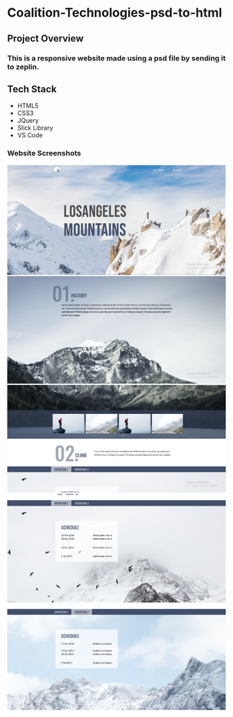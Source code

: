 # Coalition-Technologies-psd-to-html
## Project Overview
### This is a responsive website made using a psd file by sending it to zeplin.

## Tech Stack

* HTML5
* CSS3
* JQuery
* Slick Library
* VS Code

### Website Screenshots
![Frame1](https://github.com/AshokDowrla/Coalition-Technologies-psd-to-html/blob/main/project%20screenshots/screenshot-1.png?raw=true)
![Frame1](https://github.com/AshokDowrla/Coalition-Technologies-psd-to-html/blob/main/project%20screenshots/screenshot-2.png?raw=true)
![Frame1](https://github.com/AshokDowrla/Coalition-Technologies-psd-to-html/blob/main/project%20screenshots/screenshot-3.png?raw=true)
![Frame1](https://github.com/AshokDowrla/Coalition-Technologies-psd-to-html/blob/main/project%20screenshots/screenshot-4.png?raw=true)
![Frame1](https://github.com/AshokDowrla/Coalition-Technologies-psd-to-html/blob/main/project%20screenshots/screenshot-5.png?raw=true)
